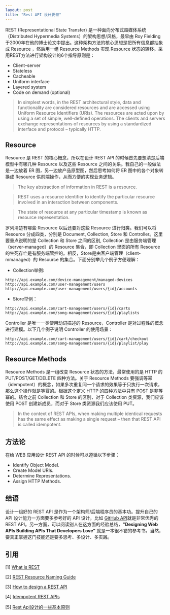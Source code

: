 ```yaml
---
layout: post
title: "Rest API 设计要领"
---
```


REST (Representational State Transfer) 是一种面向分布式超媒体系统（Distributed Hypermedia Systems）的架构思想/风格，最早由 Roy Fielding 于2000年在他的博士论文中提出。这种架构方法的核心思想是把所有信息都抽象成 Resource ，然后用一组 Resource Methods 实现 Resource 状态的转移。采用REST方法进行架构设计的6个指导原则是：

* Client–server
* Stateless
* Cacheable
* Uniform interface
* Layered system
* Code on demand (optional)

> In simplest words, in the REST architectural style, data and functionality are considered resources and are accessed using Uniform Resource Identifiers (URIs). The resources are acted upon by using a set of simple, well-defined operations. The clients and servers exchange representations of resources by using a standardized interface and protocol – typically HTTP.

## Resource

Resource 是 REST 的核心概念，所以在设计 REST API 的时候首先要想清楚后端模型中有哪几种 Resource 以及这些 Resource 之间的关系。我自己的一般做法是一边放着 ER 图，另一边放产品原型图，然后思考如何将 ER 图中的各个对象转换成 Resource 供前端操作，从而方便的实现业务逻辑。 

> The key abstraction of information in REST is a resource.

> REST uses a resource identifier to identify the particular resource involved in an interaction between components.

> The state of resource at any particular timestamp is known as resource representation.

罗列清楚有哪些 Resource 以后还要对这些 Resource 进行归类。我们可以将 Resource 分成四类，分别是 Document, Collection, Store 和 Controller。这里要重点说明的是 Collection 和 Store 之间的区别, Collection 是由服务端管理（server-managed）的 Resource 集合，即 Collection 里面的所有 Resource 的生死存亡是有服务端管控的。相反，Store是由客户端管理（client-mmanaged）的 Resource 的集合。下面分别举几个例子方便理解：

* Collection举例:

```
http://api.example.com/device-management/managed-devices
http://api.example.com/user-management/users
http://api.example.com/user-management/users/{id}/accounts
```

* Store举例：

```
http://api.example.com/cart-management/users/{id}/carts
http://api.example.com/song-management/users/{id}/playlists
```

Controller 是唯一一类使用动词描述的 Resource，Controller 是对过程性的概念进行建模。以下几个例子说明 Controller 的使用场景：

```
http://api.example.com/cart-management/users/{id}/cart/checkout
http://api.example.com/song-management/users/{id}/playlist/play

```

## Resource Methods

Resource Methods 是一组改变 Resource 状态的方法，最常使用的是 HTTP 的 PUT/POST/GET/DELETE 四种方法。关于 Resource Methods 要强调等幂（idempotent）的概念，如果多次重复同一个请求的效果等于只执行一次请求，那么这个操作就是等幂的。根据这个定义 HTTP 的四种方法中只有 POST 是非等幂的。结合之前 Collection 和 Store 的区别，对于 Collection 类资源，我们应该使用 POST 创建新成员，而对于 Store 类资源我们应该使用 PUT。 

> In the context of REST APIs, when making multiple identical requests has the same effect as making a single request – then that REST API is called idempotent.

## 方法论

在给 WEB 应用设计 REST API 的时候可以遵循以下步骤：

* Identify Object Model.
* Create Model URIs.
* Determine Representations.
* Assign HTTP Methods.

## 结语

设计一组好的 REST API 是作为一个架构师/后端程序员的基本功。提升自己的 API 设计能力一方面要多参考好的 API 设计，比如 [GitHub API](https://developer.github.com/v3/)就是非常优秀的 REST API。另一方面，可以阅读别人在这方面的经验总结，**"Designing Web APIs Building APIs That Developers Love"** 就是一本很不错的参考书。当然，要真正掌握这门技能还是要多思考、多设计、多实践。

## 引用
[1] [What is REST](https://restfulapi.net/)

[2] [REST Resource Naming Guide](https://restfulapi.net/resource-naming/)

[3] [How to design a REST API](https://restfulapi.net/rest-api-design-tutorial-with-example/)

[4] [Idempotent REST APIs](https://restfulapi.net/idempotent-rest-apis/)

[5] [Rest Api设计的一些基本原则](https://lingenliu.com/2016/12/20/base-principle-about-rest-api/)

